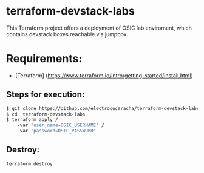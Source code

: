 terraform-devstack-labs
=======================

This Terraform project offers a deployment of OSIC lab enviroment, which contains devstack boxes reachable via jumpbox.

# Requirements:

* [Terraform] (https://www.terraform.io/intro/getting-started/install.html)

## Steps for execution:

```bash
$ git clone https://github.com/electrocucaracha/terraform-devstack-labs.git
$ cd  terraform-devstack-labs
$ terraform apply /
    -var 'user_name=OSIC_USERNAME' /
    -var 'password=OSIC_PASSWORD'
```

## Destroy:

    terraform destroy
